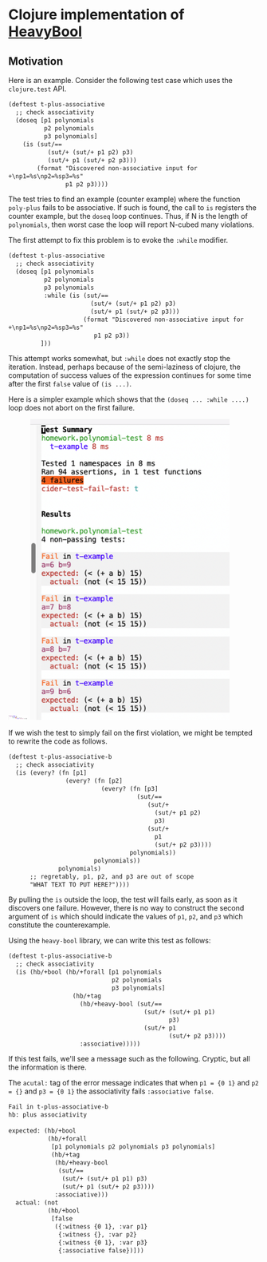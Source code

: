 # Clojure implementation of [HeavyBool](../README.md)


## Motivation

Here is an example.  Consider the following test case which uses the `clojure.test` API.

```
(deftest t-plus-associative
  ;; check associativity
  (doseq [p1 polynomials
          p2 polynomials
          p3 polynomials]
    (is (sut/==
           (sut/+ (sut/+ p1 p2) p3)
           (sut/+ p1 (sut/+ p2 p3)))
        (format "Discovered non-associative input for +\np1=%s\np2=%sp3=%s"
                p1 p2 p3))))
```

The test tries to find an example (counter example) where the function `poly-plus` fails
to be associative.  If such is found, the call to `is` registers the counter example,
but the `doseq` loop continues.  Thus, if N is the length of `polynomials`, then worst case
the loop will report N-cubed many violations.

The first attempt to fix this problem is to evoke the `:while` modifier.

```
(deftest t-plus-associative
  ;; check associativity
  (doseq [p1 polynomials
          p2 polynomials
          p3 polynomials
          :while (is (sut/==
                       (sut/+ (sut/+ p1 p2) p3)
                       (sut/+ p1 (sut/+ p2 p3)))
                     (format "Discovered non-associative input for +\np1=%s\np2=%sp3=%s"
                        p1 p2 p3))
         ]))
```

This attempt works somewhat, but `:while` does not exactly stop the iteration.
Instead, perhaps because of the semi-laziness of clojure, the computation
of success values of the expression continues for some time after the first
`false` value of `(is ...)`.

Here is a simpler example which shows that the `(doseq ... :while ....)` loop does
not abort on the first failure.

<img src="img/test-1.png" width="40" alt="Test Case">

<img src="img/failure-1.png" width="400" alt="Failures">


If we wish the test to simply fail on the first violation, we might be
tempted to rewrite the code as follows.

```
(deftest t-plus-associative-b
  ;; check associativity
  (is (every? (fn [p1]
                (every? (fn [p2]
                          (every? (fn [p3]
                                    (sut/==
                                       (sut/+
                                         (sut/+ p1 p2)
                                         p3)
                                       (sut/+
                                         p1
                                         (sut/+ p2 p3))))
                                  polynomials)) 
                        polynomials)) 
              polynomials)
      ;; regretably, p1, p2, and p3 are out of scope
      "WHAT TEXT TO PUT HERE?"))))
```

By pulling the `is` outside the loop, the test will fails early, as
soon as it discovers one failure.  However, there is no way to
construct the second argument of `is` which should indicate the values
of `p1`, `p2`, and `p3` which constitute the counterexample.

Using the `heavy-bool` library, we can write this test as follows:

```
(deftest t-plus-associative-b
  ;; check associativity
  (is (hb/+bool (hb/+forall [p1 polynomials
                             p2 polynomials
                             p3 polynomials]
                  (hb/+tag
                    (hb/+heavy-bool (sut/==
                                      (sut/+ (sut/+ p1 p1)
                                             p3)
                                      (sut/+ p1
                                             (sut/+ p2 p3))))
                    :associative)))))
```

If this test fails, we'll see a message such as the following.  Cryptic, but all the information is there.

The `acutal:` tag of the error message indicates that when `p1 = {0 1}` and `p2 = {}` and `p3 = {0 1}` the associativity fails `:associative false`.

```
Fail in t-plus-associative-b
hb: plus associativity

expected: (hb/+bool
           (hb/+forall
            [p1 polynomials p2 polynomials p3 polynomials]
            (hb/+tag
             (hb/+heavy-bool
              (sut/==
               (sut/+ (sut/+ p1 p1) p3)
               (sut/+ p1 (sut/+ p2 p3))))
             :associative)))
  actual: (not          
           (hb/+bool
            [false
             ({:witness {0 1}, :var p1}
              {:witness {}, :var p2}
              {:witness {0 1}, :var p3}
              {:associative false})]))
```
